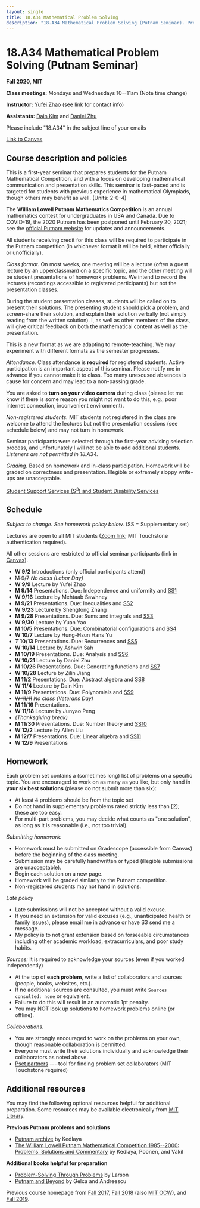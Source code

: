 ```yaml
---
layout: single
title: 18.A34 Mathematical Problem Solving
description: "18.A34 Mathematical Problem Solving (Putnam Seminar). Prof. Yufei Zhao"
---
```


# 18.A34 Mathematical Problem Solving (Putnam Seminar)

**Fall 2020, MIT**

**Class meetings:** Mondays and Wednesdays 10--11am (Note time change)

**Instructor:** [Yufei Zhao](http://yufeizhao.com) (see link for contact info)

**Assistants:** [Dain Kim](dain0327@mit.edu) and [Daniel Zhu](zhd@mit.edu)

Please include "18.A34" in the subject line of your emails

[Link to Canvas](https://canvas.mit.edu/courses/5625)

## Course description and policies

This is a first-year seminar that prepares students for the Putnam Mathematical Competition, and with a focus on developing mathematical communication and presentation skills. 
This seminar is fast-paced and is targeted for students with previous experience in mathematical Olympiads, though others may benefit as well. (Units: 2-0-4)

The **William Lowell Putnam Mathematics Competition** is an annual mathematics contest for undergraduates in USA and Canada.
Due to COVID-19, the 2020 Putnam has been postponed until February 20, 2021; see the [official Putnam website](https://www.maa.org/math-competitions/putnam-competition) for updates and announcements.

All students receiving credit for this class will be required to participate in the Putnam competition (in whichever format it will be held, either officially or unofficially).

_Class format._
On most weeks, one meeting will be a lecture (often a guest lecture by an upperclassman) on a specific topic, and the other meeting will be student presentations of homework problems. 
We intend to record the lectures (recordings accessible to registered participants) but not the presentation classes.

During the student presentation classes, students will be called on to present their solutions. 
The presenting student should pick a problem, and screen-share their solution, and explain their solution verbally (not simply reading from the written solution). I, as well as other members of the class, will give critical feedback on both the mathematical content as well as the presentation.

This is a new format as we are adapting to remote-teaching. We may experiment with different formats as the semester progresses.

_Attendance._
Class attendance is **required** for registered students.
Active participation is an important aspect of this seminar.
Please notify me in advance if you cannot make it to class.
Too many unexcused absences is cause for concern and may lead to a non-passing grade.

You are asked to **turn on your video camera** during class (please let me know if there is some reason you might not want to do this, e.g., poor internet connection, inconvenient environment).

_Non-registered students._
MIT students not registered in the class are welcome to attend the lectures but not the presentation sessions (see schedule below) and may not turn in homework.

Seminar participants were selected through the first-year advising selection process, and unfortunately I will not be able to add additional students. _Listeners are not permitted in 18.A34._

_Grading._ Based on homework and in-class participation.
Homework will be graded on correctness and presentation. Illegible or extremely sloppy write-ups are unacceptable.

[Student Support Services (S<sup>3</sup>) and Student Disability Services](s3)

## Schedule 

_Subject to change. See homework policy below._ (SS = Supplementary set)

Lectures are open to all MIT students ([Zoom link](https://mit.zoom.us/j/92533740435?pwd=aHd5c2JtL0Z0U1ROaWZiOXBrVytyZz09); MIT Touchstone authentication required). 

All other sessions are restricted to official seminar participants (link in [Canvas](https://canvas.mit.edu/courses/5625)).

- **W 9/2** Introductions (only official participants attend)
- ~~M 9/7~~ _No class (Labor Day)_
- **W 9/9** Lecture by Yufei Zhao
- **M 9/14** Presentations. Due: Independence and uniformity and [SS1](ps/hw1.pdf)
- **W 9/16** Lecture by Mehtaab Sawhney
- **M 9/21** Presentations. Due: Inequalities and [SS2](ps/hw2.pdf)
- **W 9/23** Lecture by Shengtong Zhang
- **M 9/28** Presentations. Due: Sums and integrals and [SS3](ps/hw3.pdf)
- **W 9/30** Lecture by Yuan Yao
- **M 10/5** Presentations. Due: Combinatorial configurations and [SS4](ps/hw4.pdf)
- **W 10/7** Lecture by Hung-Hsun Hans Yu
- **_T_ 10/13** Presentations. Due: Recurrences and [SS5](ps/hw5.pdf)
- **W 10/14** Lecture by Ashwin Sah
- **M 10/19** Presentations. Due: Analysis and [SS6](ps/hw6.pdf)
- **W 10/21** Lecture by Daniel Zhu
- **M 10/26** Presentations. Due: Generating functions and [SS7](ps/hw7.pdf)
- **W 10/28** Lecture by Zilin Jiang
- **M 11/2** Presentations. Due: Abstract algebra and [SS8](ps/hw8.pdf)
- **W 11/4** Lecture by Dain Kim
- **M 11/9** Presentations. Due: Polynomials and [SS9](ps/hw9.pdf)
- ~~W 11/11~~ _No class (Veterans Day)_
- **M 11/16** Presentations.
- **W 11/18** Lecture by Junyao Peng
- _(Thanksgiving break)_
- **M 11/30** Presentations. Due: Number theory and [SS10](ps/hw10.pdf)
- **W 12/2** Lecture by Allen Liu
- **M 12/7** Presentations. Due: Linear algebra and [SS11](ps/hw11.pdf)
- **W 12/9** Presentations

## Homework

Each problem set contains a (sometimes long) list of problems on a specific topic. You are encouraged to work on as many as you like, but only hand in **your six best solutions** (please do not submit more than six):

* At least 4 problems should be from the topic set
* Do not hand in supplementary problems rated strictly less than [2]; these are too easy. 
* For multi-part problems, you may decide what counts as "one solution", as long as it is reasonable (i.e., not too trivial).

_Submitting homework:_

* Homework must be submitted on Gradescope (accessible from Canvas) before the beginning of the class meeting. 
* Submission may be carefully handwritten or typed (illegible submissions are unacceptable).
* Begin each solution on a new page.
* Homework will be graded similarly to the Putnam competition. 
* Non-registered students may not hand in solutions.

_Late policy_ 
* Late submissions will not be accepted without a valid excuse.
* If you need an extension for valid excuses (e.g., unanticipated health or family issues), please email me in advance or have S3 send me a message.
* My policy is to not grant extension based on forseeable circumstances including other academic workload, extracurriculars, and poor study habits.


_Sources:_ It is required to acknowledge your sources (even if you worked independently)

* At the top of **each problem**, write a list of collaborators and sources (people, books, websites, etc.). 
* If no additional sources are consulted, you must write `Sources consulted: none` or equivalent. 
* Failure to do this will result in an automatic 1pt penalty. 
* You may NOT look up solutions to homework problems online (or offline).

_Collaborations._ 
* You are strongly encouraged to work on the problems on your own, though reasonable collaboration is permitted. 
* Everyone must write their solutions individually and acknowledge their collaborators as noted above.
* [Pset partners](https://psetpartners.mit.edu/) --- tool for finding problem set collaborators (MIT Touchstone required)


## Additional resources

You may find the following optional resources helpful for additional preparation.
Some resources may be available electronically from [MIT Library](https://libraries.mit.edu/).

**Previous Putnam problems and solutions**

- [Putnam archive](http://kskedlaya.org/putnam-archive/) by Kedlaya
- [The William Lowell Putnam Mathematical Competition 1985--2000: Problems, Solutions and Commentary](https://www.amazon.com/William-Lowell-Mathematical-Competition-1985-2000/dp/0883858274) by Kedlaya, Poonen, and Vakil

**Additional books helpful for preparation**

- [Problem-Solving Through Problems](https://www.amazon.com/Problem-Solving-Through-Problems-Problem-Mathematics/dp/0387961712/) by Larson
- [Putnam and Beyond](https://www.amazon.com/Putnam-Beyond-Razvan-Gelca/dp/0387257659/) by Gelca and Andreescu

Previous course homepage from [Fall 2017](fa17/), [Fall 2018](fa18/) (also [MIT OCW](https://ocw.mit.edu/courses/mathematics/18-a34-mathematical-problem-solving-putnam-seminar-fall-2018/)), and [Fall 2019](fa19/).